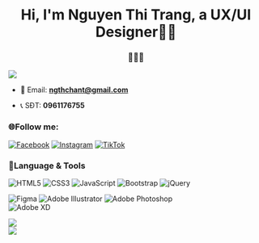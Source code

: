 <h1 align="center" dir="auto">Hi, I'm Nguyen Thi Trang, a UX/UI Designer🦄🍑</h1>
<h3 align="center" dir="auto">🌸🌸🌸</h3>

[![](https://visitcount.itsvg.in/api?id=punpundepgaivl&icon=0&color=0)](https://visitcount.itsvg.in)

<ul dir="auto">

<li>
<p dir="auto">📧 Email: <strong><a href="mailto:ngthchant@gmail.com">ngthchant@gmail.com</a></strong></p>
</li>
  <li>
<p dir="auto">📞 SĐT: <strong> 0961176755 </strong></p>
</li>

</ul>

### 🌐Follow me: 
[![Facebook](https://img.shields.io/badge/Facebook-%231877F2.svg?logo=Facebook&logoColor=white)](https://facebook.com/https://www.facebook.com/punpunxdnhmt) [
![Instagram](https://img.shields.io/badge/Instagram-%23E4405F.svg?logo=Instagram&logoColor=white)](https://instagram.com/https://www.instagram.com/Pun_xgnhmt/) [
![TikTok](https://img.shields.io/badge/TikTok-%23000000.svg?logo=TikTok&logoColor=white)](https://tiktok.com/@https://www.tiktok.com/@pun_xgnhmt) 


### 🌈Language & Tools
![HTML5](https://img.shields.io/badge/html5-%23E34F26.svg?style=plastic&logo=html5&logoColor=white) 
![CSS3](https://img.shields.io/badge/css3-%231572B6.svg?style=plastic&logo=css3&logoColor=white) 
![JavaScript](https://img.shields.io/badge/javascript-%23323330.svg?style=plastic&logo=javascript&logoColor=%23F7DF1E)
![Bootstrap](https://img.shields.io/badge/bootstrap-%23563D7C.svg?style=plastic&logo=bootstrap&logoColor=white) 
![jQuery](https://img.shields.io/badge/jquery-%230769AD.svg?style=plastic&logo=jquery&logoColor=white) 


![Figma](https://img.shields.io/badge/figma-%23F24E1E.svg?style=for-the-badge&logo=figma&logoColor=white) 
![Adobe Illustrator](https://img.shields.io/badge/adobeillustrator-%23FF9A00.svg?style=for-the-badge&logo=adobeillustrator&logoColor=white) 
![Adobe Photoshop](https://img.shields.io/badge/adobephotoshop-%2331A8FF.svg?style=for-the-badge&logo=adobephotoshop&logoColor=white) 	
![Adobe XD](https://img.shields.io/badge/Adobe%20XD-470137?style=for-the-badge&logo=Adobe%20XD&logoColor=#FF61F6)



![](https://github-readme-stats.vercel.app/api/top-langs/?username=punpundepgaivl&theme=radical&hide_border=true&include_all_commits=false&count_private=false&layout=compact)<br/>
![](https://github-readme-streak-stats.herokuapp.com/?user=punpundepgaivl&theme=radical&hide_border=true)









